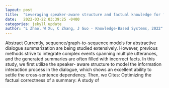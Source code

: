 ```yaml
---
layout: post
title:  "Leveraging speaker-aware structure and factual knowledge for faithful dialogue summarization"
date:   2022-03-22 03:39:25 -0400
categories: jekyll update
author: "L Zhao, W Xu, C Zhang, J Guo - Knowledge-Based Systems, 2022"
---
```

Abstract Currently, sequence/graph-to-sequence models for abstractive dialogue summarization are being studied extensively. However, previous methods strive to integrate complex events spanning multiple utterances, and the generated summaries are often filled with incorrect facts. In this study, we first utilize the speaker- aware structure to model the information interaction process in the dialogue, which shows an excellent ability to settle the cross-sentence dependency. Then, we Cites: Optimizing the factual correctness of a summary: A study of